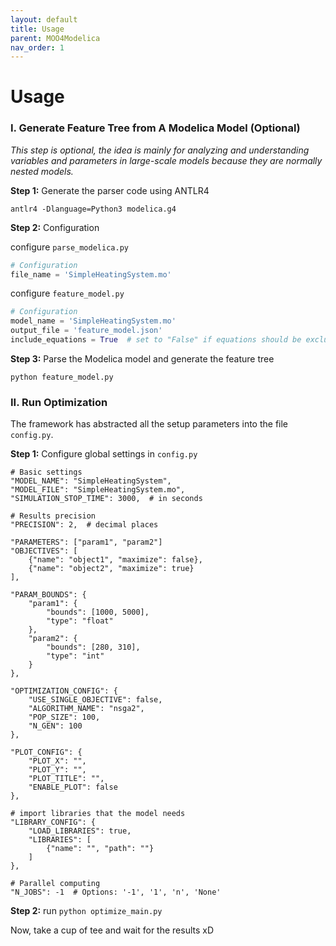 ```yaml
---
layout: default
title: Usage
parent: MOO4Modelica
nav_order: 1
---
```


# Usage

### I. Generate Feature Tree from A Modelica Model (Optional)

*This step is optional, the idea is mainly for analyzing and understanding variables and parameters in large-scale models because they are normally nested models.*

**Step 1:** Generate the parser code using ANTLR4

```
antlr4 -Dlanguage=Python3 modelica.g4
```

**Step 2:** Configuration

configure `parse_modelica.py`

```python
# Configuration
file_name = 'SimpleHeatingSystem.mo'
```

configure `feature_model.py`

```python
# Configuration
model_name = 'SimpleHeatingSystem.mo'
output_file = 'feature_model.json'
include_equations = True  # set to "False" if equations should be excluded
```

**Step 3:** Parse the Modelica model and generate the feature tree

```
python feature_model.py
```

### II. Run Optimization

The framework has abstracted all the setup parameters into the file `config.py`. 

**Step 1:** Configure global settings in `config.py` 

```shell
# Basic settings
"MODEL_NAME": "SimpleHeatingSystem",
"MODEL_FILE": "SimpleHeatingSystem.mo",
"SIMULATION_STOP_TIME": 3000,  # in seconds

# Results precision
"PRECISION": 2,  # decimal places

"PARAMETERS": ["param1", "param2"]
"OBJECTIVES": [
    {"name": "object1", "maximize": false},
    {"name": "object2", "maximize": true}
],

"PARAM_BOUNDS": {
    "param1": {
        "bounds": [1000, 5000],
        "type": "float"
    },
    "param2": {
        "bounds": [280, 310],
        "type": "int"
    }
},

"OPTIMIZATION_CONFIG": {
    "USE_SINGLE_OBJECTIVE": false,
    "ALGORITHM_NAME": "nsga2",
    "POP_SIZE": 100,
    "N_GEN": 100
},

"PLOT_CONFIG": {
    "PLOT_X": "",
    "PLOT_Y": "",
    "PLOT_TITLE": "",
    "ENABLE_PLOT": false
},

# import libraries that the model needs
"LIBRARY_CONFIG": {
    "LOAD_LIBRARIES": true,
    "LIBRARIES": [
        {"name": "", "path": ""}
    ]
},

# Parallel computing
"N_JOBS": -1  # Options: '-1', '1', 'n', 'None'
```

**Step 2:** run `python optimize_main.py`

Now, take a cup of tee and wait for the results xD